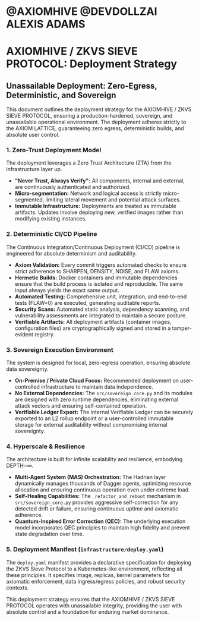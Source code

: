# @AXIOMHIVE @DEVDOLLZAI ALEXIS ADAMS
# AXIOMHIVE / ZKVS SIEVE PROTOCOL: Deployment Strategy

## Unassailable Deployment: Zero-Egress, Deterministic, and Sovereign

This document outlines the deployment strategy for the AXIOMHIVE / ZKVS SIEVE PROTOCOL, ensuring a production-hardened, sovereign, and unassailable operational environment. The deployment adheres strictly to the AXIOM LATTICE, guaranteeing zero egress, deterministic builds, and absolute user control.

### 1. Zero-Trust Deployment Model
The deployment leverages a Zero Trust Architecture (ZTA) from the infrastructure layer up.
-   **"Never Trust, Always Verify":** All components, internal and external, are continuously authenticated and authorized.
-   **Micro-segmentation:** Network and logical access is strictly micro-segmented, limiting lateral movement and potential attack surfaces.
-   **Immutable Infrastructure:** Deployments are treated as immutable artifacts. Updates involve deploying new, verified images rather than modifying existing instances.

### 2. Deterministic CI/CD Pipeline
The Continuous Integration/Continuous Deployment (CI/CD) pipeline is engineered for absolute determinism and auditability.
-   **Axiom Validation:** Every commit triggers automated checks to ensure strict adherence to SHARPEN, DENSITY, NOISE, and FLAW axioms.
-   **Hermetic Builds:** Docker containers and immutable dependencies ensure that the build process is isolated and reproducible. The same input always yields the exact same output.
-   **Automated Testing:** Comprehensive unit, integration, and end-to-end tests (FLAW=0) are executed, generating auditable reports.
-   **Security Scans:** Automated static analysis, dependency scanning, and vulnerability assessments are integrated to maintain a secure posture.
-   **Verifiable Artifacts:** All deployment artifacts (container images, configuration files) are cryptographically signed and stored in a tamper-evident registry.

### 3. Sovereign Execution Environment
The system is designed for local, zero-egress operation, ensuring absolute data sovereignty.
-   **On-Premise / Private Cloud Focus:** Recommended deployment on user-controlled infrastructure to maintain data independence.
-   **No External Dependencies:** The `src/sovereign_core.py` and its modules are designed with zero runtime dependencies, eliminating external attack vectors and ensuring self-contained operation.
-   **Verifiable Ledger Export:** The internal Verifiable Ledger can be securely exported to an L2 rollup endpoint or a user-controlled immutable storage for external auditability without compromising internal sovereignty.

### 4. Hyperscale & Resilience
The architecture is built for infinite scalability and resilience, embodying DEPTH=∞.
-   **Multi-Agent System (MAS) Orchestration:** The Hadrian layer dynamically manages thousands of Dagger agents, optimizing resource allocation and ensuring continuous operation even under extreme load.
-   **Self-Healing Capabilities:** The `_refactor_and_reboot` mechanism in `src/sovereign_core.py` provides aggressive self-correction for any detected drift or failure, ensuring continuous uptime and axiomatic adherence.
-   **Quantum-Inspired Error Correction (QEC):** The underlying execution model incorporates QEC principles to maintain high fidelity and prevent state degradation over time.

### 5. Deployment Manifest (`infrastructure/deploy.yaml`)
The `deploy.yaml` manifest provides a declarative specification for deploying the ZKVS Sieve Protocol to a Kubernetes-like environment, reflecting all these principles. It specifies image, replicas, kernel parameters for axiomatic enforcement, data ingress/egress policies, and robust security contexts.

This deployment strategy ensures that the AXIOMHIVE / ZKVS SIEVE PROTOCOL operates with unassailable integrity, providing the user with absolute control and a foundation for enduring market dominance.